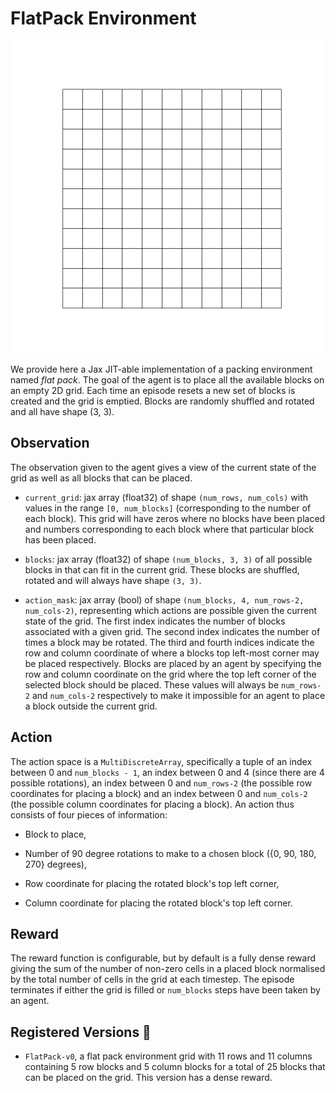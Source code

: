# FlatPack Environment

<p align="center">
        <img src="../env_anim/flat_pack.gif" width="500"/>
</p>

We provide here a Jax JIT-able implementation of a packing environment named _flat pack_. The goal of
the agent is to place all the available blocks on an empty 2D grid.
Each time an episode resets a new set of blocks is created and the grid is emptied. Blocks are randomly
shuffled and rotated and all have shape (3, 3).

## Observation
The observation given to the agent gives a view of the current state of the grid as well as
all blocks that can be placed.

- `current_grid`: jax array (float32) of shape `(num_rows, num_cols)` with values in the range
    `[0, num_blocks]` (corresponding to the number of each block). This grid will have zeros
    where no blocks have been placed and numbers corresponding to each block where that particular
    block has been placed.

- `blocks`: jax array (float32) of shape `(num_blocks, 3, 3)` of all possible blocks in
    that can fit in the current grid. These blocks are shuffled, rotated and will always have shape `(3, 3)`.

- `action_mask`: jax array (bool) of shape `(num_blocks, 4, num_rows-2, num_cols-2)`, representing
    which actions are possible given the current state of the grid. The first index indicates the
    number of blocks associated with a given grid. The second index indicates the number of times a block may be rotated.
    The third and fourth indices indicate the row and column coordinate of where a blocks top left-most corner may be placed
    respectively. Blocks are placed by an agent by specifying the row and column coordinate on the grid where the top left corner
    of the selected block should be placed. These values will always be `num_rows-2` and `num_cols-2`
    respectively to make it impossible for an agent to place a block outside the current grid.


## Action
The action space is a `MultiDiscreteArray`, specifically a tuple of an index between 0 and `num_blocks - 1`,
an index between 0 and 4 (since there are 4 possible rotations), an index between 0 and `num_rows-2`
(the possible row coordinates for placing a block) and an index between 0 and `num_cols-2`
(the possible column coordinates for placing a block). An action thus consists of four pieces of
information:

- Block to place,

- Number of 90 degree rotations to make to a chosen block ({0, 90, 180, 270} degrees),

- Row coordinate for placing the rotated block's top left corner,

- Column coordinate for placing the rotated block's top left corner.


## Reward
The reward function is configurable, but by default is a fully dense reward giving the sum of the number of non-zero
cells in a placed block normalised by the total number of cells in the grid at each timestep. The episode
terminates if either the grid is filled or `num_blocks` steps have been taken by an agent.


## Registered Versions 📖
- `FlatPack-v0`, a flat pack environment grid with 11 rows and 11 columns containing 5 row blocks and 5 column blocks
    for a total of 25 blocks that can be placed on the grid. This version has a dense reward.
